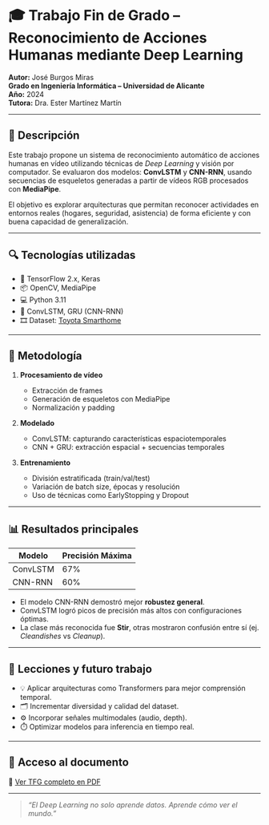# 🎓 Trabajo Fin de Grado – Reconocimiento de Acciones Humanas mediante Deep Learning

**Autor:** José Burgos Miras  
**Grado en Ingeniería Informática – Universidad de Alicante**  
**Año:** 2024  
**Tutora:** Dra. Ester Martínez Martín

---

## 📘 Descripción

Este trabajo propone un sistema de reconocimiento automático de acciones humanas en vídeo utilizando técnicas de *Deep Learning* y visión por computador. Se evaluaron dos modelos: **ConvLSTM** y **CNN-RNN**, usando secuencias de esqueletos generadas a partir de vídeos RGB procesados con **MediaPipe**.

El objetivo es explorar arquitecturas que permitan reconocer actividades en entornos reales (hogares, seguridad, asistencia) de forma eficiente y con buena capacidad de generalización.

---

## 🔍 Tecnologías utilizadas

- 🧠 TensorFlow 2.x, Keras
- 📦 OpenCV, MediaPipe
- 💻 Python 3.11
- 🧮 ConvLSTM, GRU (CNN-RNN)
- 🎞️ Dataset: [Toyota Smarthome](https://project.inria.fr/toyotasmarthome/)

---

## 🧪 Metodología

1. **Procesamiento de vídeo**
   - Extracción de frames
   - Generación de esqueletos con MediaPipe
   - Normalización y padding

2. **Modelado**
   - ConvLSTM: capturando características espaciotemporales
   - CNN + GRU: extracción espacial + secuencias temporales

3. **Entrenamiento**
   - División estratificada (train/val/test)
   - Variación de batch size, épocas y resolución
   - Uso de técnicas como EarlyStopping y Dropout

---

## 📊 Resultados principales

| Modelo     | Precisión Máxima |
|------------|------------------|
| ConvLSTM   | 67%              |
| CNN-RNN    | 60%              |

- El modelo CNN-RNN demostró mejor **robustez general**.
- ConvLSTM logró picos de precisión más altos con configuraciones óptimas.
- La clase más reconocida fue **Stir**, otras mostraron confusión entre sí (ej. *Cleandishes* vs *Cleanup*).

---

## 📌 Lecciones y futuro trabajo

- 💡 Aplicar arquitecturas como Transformers para mejor comprensión temporal.
- 🗂️ Incrementar diversidad y calidad del dataset.
- ⚙️ Incorporar señales multimodales (audio, depth).
- ⏱️ Optimizar modelos para inferencia en tiempo real.

---

## 📎 Acceso al documento

📄 [Ver TFG completo en PDF](./TFG_BurgosMiras.pdf)

---

> *“El Deep Learning no solo aprende datos. Aprende cómo ver el mundo.”*

